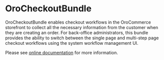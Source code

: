 # OroCheckoutBundle

OroCheckoutBundle enables checkout workflows in the OroCommerce storefront to collect all the necessary information from the customer when they are creating an order. For back-office administrators, this bundle provides the ability to switch between the single page and multi-step page checkout workflows using the system workflow management UI.

Please see [online documentation](https://doc.oroinc.com/master/backend/bundles/commerce/CheckoutBundle/) for more information.
